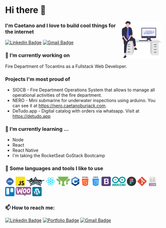 # Hi there 👋 

<img width="25%" align="right" alt="Github" src="https://github.com/caetanoburjack/caetanoburjack/blob/master/icons/undraw_feeling_proud_qne1.svg" />

### I'm Caetano and I love to build cool things for the internet

[![Linkedin Badge](https://img.shields.io/badge/-LinkedIn-blue?style=flat-square&logo=Linkedin&logoColor=white&link=https://www.linkedin.com/in/caetanoburjack)](https://www.linkedin.com/in/caetanoburjack) 
[![Gmail Badge](https://img.shields.io/badge/-Gmail-Red?style=flat-square&logo=Gmail&logoColor=white&link=mailto:caetano.burjack@gmail.com)](mailto:caetano.burjack@gmail.com)
&nbsp; 
&nbsp;
&nbsp;

### 🔭 I’m currently working on 
Fire Department of Tocantins as a Fullstack Web Developer.
  
### Projects I'm most proud of
- SIOCB - Fire Department Operations System that allows to manage all operational activities of the fire department.
- NERO - Mini submarine for underwater inspections using arduino. You can see it at https://nero.caetanoburjack.com.
- DeTudo.app - Digital catalog with orders via whatsapp. Visit at https://detudo.app

### 🌱 I’m currently learning ...
- Node
- React
- React Native
- I'm taking the RocketSeat GoStack Bootcamp

### 💬 Some languages and tools I like to use

  <code><img height="30px" src="https://github.com/caetanoburjack/caetanoburjack/blob/master/icons/php.svg" alt="Php"></code>
  <code><img height="30px" src="https://github.com/caetanoburjack/caetanoburjack/blob/master/icons/javascript.svg" alt="Javascript"></code>
  <code><img height="30px" src="https://github.com/caetanoburjack/caetanoburjack/blob/master/icons/groovy.svg" alt="Groovy"></code>
  <code><img height="30px" src="https://github.com/caetanoburjack/caetanoburjack/blob/master/icons/react.svg" alt="React"></code>
  <code><img height="30px" src="https://github.com/caetanoburjack/caetanoburjack/blob/master/icons/grails.svg" alt="Grails"></code>
  <code><img height="30px" src="https://github.com/caetanoburjack/caetanoburjack/blob/master/icons/cplusplus.svg" alt="C plus plus"></code>
  <code><img height="30px" src="https://github.com/caetanoburjack/caetanoburjack/blob/master/icons/html.svg" alt="Html"></code>
  <code><img height="30px" src="https://github.com/caetanoburjack/caetanoburjack/blob/master/icons/css.svg" alt="Css"></code>
  <code><img height="30px" src="https://github.com/caetanoburjack/caetanoburjack/blob/master/icons/bootstrap.svg" alt="Bootstrap"></code>
  <code><img height="30px" src="https://github.com/caetanoburjack/caetanoburjack/blob/master/icons/arduino.svg" alt="Arduíno"></code>
  <code><img height="30px" src="https://github.com/caetanoburjack/caetanoburjack/blob/master/icons/figma.svg" alt="Figma"></code>
  <code><img height="30px" src="https://github.com/caetanoburjack/caetanoburjack/blob/master/icons/git.svg" alt="Git"></code>
  <code><img height="30px" src="https://github.com/caetanoburjack/caetanoburjack/blob/master/icons/json.svg" alt="Json"></code>
  <code><img height="30px" src="https://github.com/caetanoburjack/caetanoburjack/blob/master/icons/trello.svg" alt="Trello"></code>
  <code><img height="30px" src="https://github.com/caetanoburjack/caetanoburjack/blob/master/icons/woocommerce.svg" alt="Woocommerce"></code>
  <code><img height="30px" src="https://github.com/caetanoburjack/caetanoburjack/blob/master/icons/wordpress.svg" alt="Wordpress"></code>


### 📫 How to reach me:
[![Linkedin Badge](https://img.shields.io/badge/-LinkedIn-blue?style=flat-square&logo=Linkedin&logoColor=white&link=https://www.linkedin.com/in/caetanoburjack)](https://www.linkedin.com/in/caetanoburjack) 
[![Portfolio Badge](https://img.shields.io/badge/-Portfolio-blue?style=flat-square&logo=google-chrome&logoColor=white&color=0A637E)](https://caetanoburjack.com) 
[![Gmail Badge](https://img.shields.io/badge/-Gmail-Red?style=flat-square&logo=Gmail&logoColor=white&link=mailto:caetano.burjack@gmail.com)](mailto:caetano.burjack@gmail.com)



